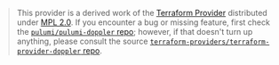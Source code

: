 > This provider is a derived work of the [Terraform Provider](https://github.com/terraform-providers/terraform-provider-doppler)
> distributed under [MPL 2.0](https://www.mozilla.org/en-US/MPL/2.0/). If you encounter a bug or missing feature,
> first check the [`pulumi/pulumi-doppler` repo](https://github.com/pulumi/pulumi-doppler/issues); however, if that doesn't turn up anything,
> please consult the source [`terraform-providers/terraform-provider-doppler` repo](https://github.com/terraform-providers/terraform-provider-doppler/issues).
